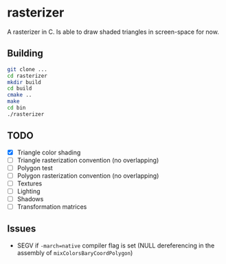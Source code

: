 # rasterizer

A rasterizer in C. Is able to draw shaded triangles in screen-space for now.

## Building

```bash
git clone ...
cd rasterizer
mkdir build
cd build
cmake ..
make
cd bin
./rasterizer
```

## TODO
- [x] Triangle color shading
- [ ] Triangle rasterization convention (no overlapping)
- [ ] Polygon test
- [ ] Polygon rasterization convention (no overlapping)
- [ ] Textures
- [ ] Lighting
- [ ] Shadows
- [ ] Transformation matrices

## Issues
- SEGV if `-march=native` compiler flag is set (NULL dereferencing in the assembly of `mixColorsBaryCoordPolygon`)
